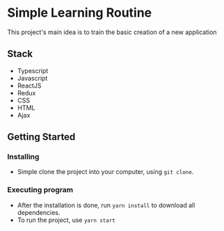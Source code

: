 # Simple Learning Routine

This project's main idea is to train the basic creation of a new application 

## Stack

- Typescript
- Javascript
- ReactJS
- Redux
- CSS
- HTML
- Ajax

## Getting Started

### Installing

* Simple clone the project into your computer, using ```git clone```.

### Executing program

* After the installation is done, run ```yarn install``` to download all dependencies.
* To run the project, use ```yarn start```
